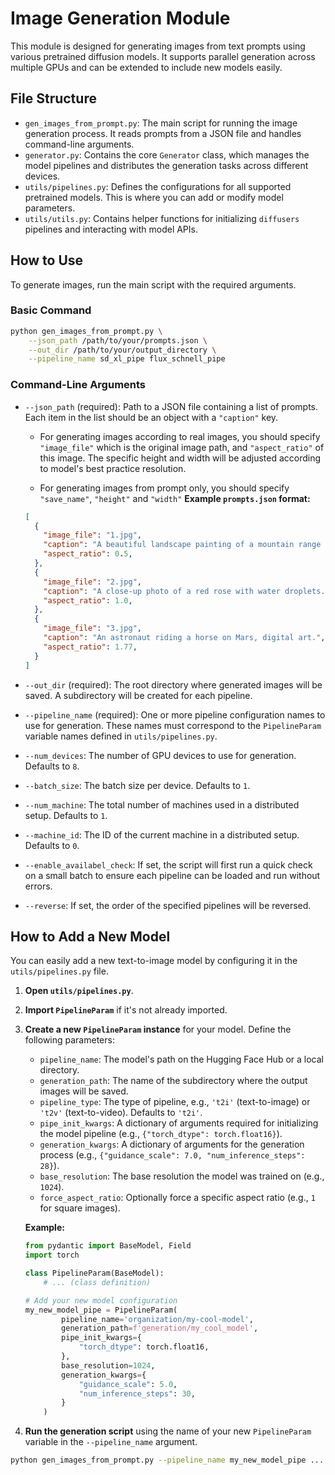 # Image Generation Module

This module is designed for generating images from text prompts using various pretrained diffusion models. It supports parallel generation across multiple GPUs and can be extended to include new models easily.

## File Structure

-   `gen_images_from_prompt.py`: The main script for running the image generation process. It reads prompts from a JSON file and handles command-line arguments.
-   `generator.py`: Contains the core `Generator` class, which manages the model pipelines and distributes the generation tasks across different devices.
-   `utils/pipelines.py`: Defines the configurations for all supported pretrained models. This is where you can add or modify model parameters.
-   `utils/utils.py`: Contains helper functions for initializing `diffusers` pipelines and interacting with model APIs.

## How to Use

To generate images, run the main script with the required arguments.

### Basic Command

```bash
python gen_images_from_prompt.py \
    --json_path /path/to/your/prompts.json \
    --out_dir /path/to/your/output_directory \
    --pipeline_name sd_xl_pipe flux_schnell_pipe
```

### Command-Line Arguments

-   `--json_path` (required): Path to a JSON file containing a list of prompts. Each item in the list should be an object with a `"caption"` key. 

    - For generating images according to real images, you should specify `"image_file"` which is the original image path, and `"aspect_ratio"` of this image. The specific height and width will be adjusted according to model's best practice resolution.

    - For generating images from prompt only, you should specify `"save_name"`, `"height"` and `"width"`
    **Example `prompts.json` format:**
    ```json
    [
      {
        "image_file": "1.jpg",
        "caption": "A beautiful landscape painting of a mountain range at sunset.",
        "aspect_ratio": 0.5,
      },
      {
        "image_file": "2.jpg",
        "caption": "A close-up photo of a red rose with water droplets.",
        "aspect_ratio": 1.0,
      },
      {
        "image_file": "3.jpg",
        "caption": "An astronaut riding a horse on Mars, digital art.",
        "aspect_ratio": 1.77,
      }
    ]
    ```
-   `--out_dir` (required): The root directory where generated images will be saved. A subdirectory will be created for each pipeline.
-   `--pipeline_name` (required): One or more pipeline configuration names to use for generation. These names must correspond to the `PipelineParam` variable names defined in `utils/pipelines.py`.
-   `--num_devices`: The number of GPU devices to use for generation. Defaults to `8`.
-   `--batch_size`: The batch size per device. Defaults to `1`.
-   `--num_machine`: The total number of machines used in a distributed setup. Defaults to `1`.
-   `--machine_id`: The ID of the current machine in a distributed setup. Defaults to `0`.
-   `--enable_availabel_check`: If set, the script will first run a quick check on a small batch to ensure each pipeline can be loaded and run without errors.
-   `--reverse`: If set, the order of the specified pipelines will be reversed.

## How to Add a New Model

You can easily add a new text-to-image model by configuring it in the `utils/pipelines.py` file.

1.  **Open `utils/pipelines.py`**.
2.  **Import `PipelineParam`** if it's not already imported.
3.  **Create a new `PipelineParam` instance** for your model. Define the following parameters:
    -   `pipeline_name`: The model's path on the Hugging Face Hub or a local directory.
    -   `generation_path`: The name of the subdirectory where the output images will be saved.
    -   `pipeline_type`: The type of pipeline, e.g., `'t2i'` (text-to-image) or `'t2v'` (text-to-video). Defaults to `'t2i'`.
    -   `pipe_init_kwargs`: A dictionary of arguments required for initializing the model pipeline (e.g., `{"torch_dtype": torch.float16}`).
    -   `generation_kwargs`: A dictionary of arguments for the generation process (e.g., `{"guidance_scale": 7.0, "num_inference_steps": 28}`).
    -   `base_resolution`: The base resolution the model was trained on (e.g., `1024`).
    -   `force_aspect_ratio`: Optionally force a specific aspect ratio (e.g., `1` for square images).

    **Example:**

    ```python
    from pydantic import BaseModel, Field
    import torch

    class PipelineParam(BaseModel):
        # ... (class definition)

    # Add your new model configuration
    my_new_model_pipe = PipelineParam(
            pipeline_name='organization/my-cool-model',
            generation_path=f'generation/my_cool_model',
            pipe_init_kwargs={
                "torch_dtype": torch.float16,
            },
            base_resolution=1024,
            generation_kwargs={
                "guidance_scale": 5.0,
                "num_inference_steps": 30,
            }
        )
    ```

4.  **Run the generation script** using the name of your new `PipelineParam` variable in the `--pipeline_name` argument.

```bash
python gen_images_from_prompt.py --pipeline_name my_new_model_pipe ...
```
